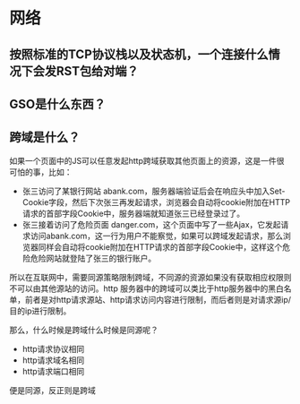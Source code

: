 # 网络

## 按照标准的TCP协议栈以及状态机，一个连接什么情况下会发RST包给对端？

## GSO是什么东西？

## 跨域是什么？

如果一个页面中的JS可以任意发起http跨域获取其他页面上的资源，这是一件很可怕的事，比如：

- 张三访问了某银行网站 abank.com，服务器端验证后会在响应头中加入Set-Cookie字段，然后下次张三再发起请求，浏览器会自动将cookie附加在HTTP请求的首部字段Cookie中，服务器端就知道张三已经登录过了。
- 张三接着访问了危险页面 danger.com，这个页面中写了一些Ajax，它发起请求访问abank.com，这一行为用户不能察觉，如果可以跨域发起请求，那么浏览器同样会自动将cookie附加在HTTP请求的首部字段Cookie中，这样这个危险危险网站就登陆了张三的银行账户。

所以在互联网中，需要同源策略限制跨域，不同源的资源如果没有获取相应权限则不可以由其他源站的访问。http 服务器中的跨域可以类比于http服务器中的黑白名单，前者是对http请求源站、http请求访问内容进行限制，而后者则是对请求源ip/目的ip进行限制。

那么，什么时候是跨域什么时候是同源呢？

- http请求协议相同
- http请求域名相同
- http请求端口相同

便是同源，反正则是跨域
